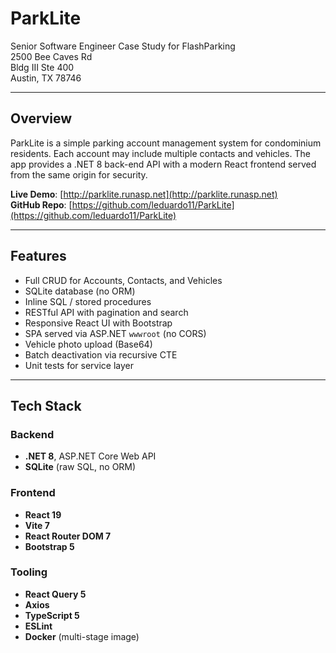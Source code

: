 # ParkLite

Senior Software Engineer Case Study for FlashParking  
2500 Bee Caves Rd  
Bldg III Ste 400  
Austin, TX 78746

---

## Overview

ParkLite is a simple parking account management system for condominium residents. Each account may include multiple contacts and vehicles. The app provides a .NET 8 back-end API with a modern React frontend served from the same origin for security.

**Live Demo**: [http://parklite.runasp.net](http://parklite.runasp.net)  
**GitHub Repo**: [https://github.com/leduardo11/ParkLite](https://github.com/leduardo11/ParkLite)

---

## Features

- Full CRUD for Accounts, Contacts, and Vehicles
- SQLite database (no ORM)
- Inline SQL / stored procedures
- RESTful API with pagination and search
- Responsive React UI with Bootstrap
- SPA served via ASP.NET `wwwroot` (no CORS)
- Vehicle photo upload (Base64)
- Batch deactivation via recursive CTE
- Unit tests for service layer

---

## Tech Stack

### Backend
- **.NET 8**, ASP.NET Core Web API
- **SQLite** (raw SQL, no ORM)

### Frontend
- **React 19**
- **Vite 7**
- **React Router DOM 7**
- **Bootstrap 5**

### Tooling
- **React Query 5**
- **Axios**
- **TypeScript 5**
- **ESLint**  
- **Docker** (multi-stage image)
